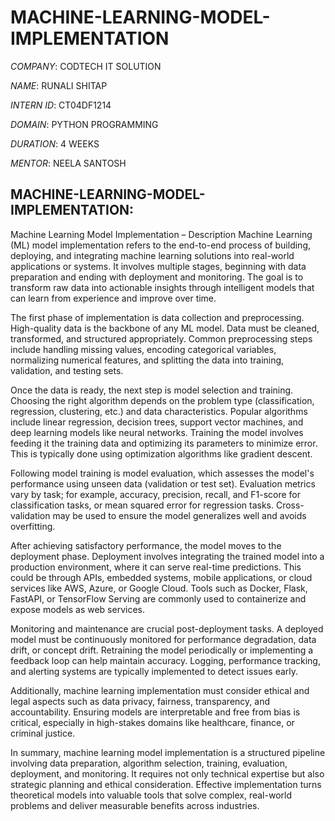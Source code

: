 # MACHINE-LEARNING-MODEL-IMPLEMENTATION

*COMPANY*: CODTECH IT SOLUTION

*NAME*: RUNALI SHITAP

*INTERN ID*: CT04DF1214

*DOMAIN*: PYTHON PROGRAMMING

*DURATION*: 4 WEEKS

*MENTOR*: NEELA SANTOSH

## MACHINE-LEARNING-MODEL-IMPLEMENTATION:
Machine Learning Model Implementation – Description
Machine Learning (ML) model implementation refers to the end-to-end process of building, deploying, and integrating machine learning solutions into real-world applications or systems. It involves multiple stages, beginning with data preparation and ending with deployment and monitoring. The goal is to transform raw data into actionable insights through intelligent models that can learn from experience and improve over time.

The first phase of implementation is data collection and preprocessing. High-quality data is the backbone of any ML model. Data must be cleaned, transformed, and structured appropriately. Common preprocessing steps include handling missing values, encoding categorical variables, normalizing numerical features, and splitting the data into training, validation, and testing sets.

Once the data is ready, the next step is model selection and training. Choosing the right algorithm depends on the problem type (classification, regression, clustering, etc.) and data characteristics. Popular algorithms include linear regression, decision trees, support vector machines, and deep learning models like neural networks. Training the model involves feeding it the training data and optimizing its parameters to minimize error. This is typically done using optimization algorithms like gradient descent.

Following model training is model evaluation, which assesses the model's performance using unseen data (validation or test set). Evaluation metrics vary by task; for example, accuracy, precision, recall, and F1-score for classification tasks, or mean squared error for regression tasks. Cross-validation may be used to ensure the model generalizes well and avoids overfitting.

After achieving satisfactory performance, the model moves to the deployment phase. Deployment involves integrating the trained model into a production environment, where it can serve real-time predictions. This could be through APIs, embedded systems, mobile applications, or cloud services like AWS, Azure, or Google Cloud. Tools such as Docker, Flask, FastAPI, or TensorFlow Serving are commonly used to containerize and expose models as web services.

Monitoring and maintenance are crucial post-deployment tasks. A deployed model must be continuously monitored for performance degradation, data drift, or concept drift. Retraining the model periodically or implementing a feedback loop can help maintain accuracy. Logging, performance tracking, and alerting systems are typically implemented to detect issues early.

Additionally, machine learning implementation must consider ethical and legal aspects such as data privacy, fairness, transparency, and accountability. Ensuring models are interpretable and free from bias is critical, especially in high-stakes domains like healthcare, finance, or criminal justice.

In summary, machine learning model implementation is a structured pipeline involving data preparation, algorithm selection, training, evaluation, deployment, and monitoring. It requires not only technical expertise but also strategic planning and ethical consideration. Effective implementation turns theoretical models into valuable tools that solve complex, real-world problems and deliver measurable benefits across industries.
